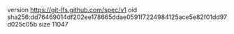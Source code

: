 version https://git-lfs.github.com/spec/v1
oid sha256:dd76469014df202ee178665ddae0591f7224984125ace5e82f01dd97d025c05b
size 11047
